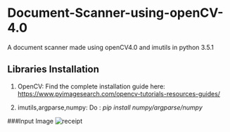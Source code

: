 # Document-Scanner-using-openCV-4.0
A document scanner made using openCV4.0 and imutils in python 3.5.1

## Libraries Installation
1. OpenCV:
Find the complete installation guide here: https://www.pyimagesearch.com/opencv-tutorials-resources-guides/

2. imutils,argparse,numpy:
Do : _pip install numpy/argparse/numpy_ 

###Input Image
![receipt](https://user-images.githubusercontent.com/29462447/49783276-52e05280-fd3f-11e8-8ea6-d24626656777.jpg)
